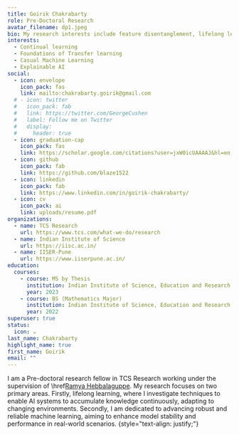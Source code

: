 ```yaml
---
title: Goirik Chakrabarty
role: Pre-Doctoral Research
avatar_filename: dp1.jpeg
bio: My research interests include feature disentanglement, lifelong learning and explainability.
interests:
  - Continual learning
  - Foundations of Transfer learning
  - Casual Machine Learning
  - Explainable AI
social:
  - icon: envelope
    icon_pack: fas
    link: mailto:chakrabarty.goirik@gmail.com
  # - icon: twitter
  #   icon_pack: fab
  #   link: https://twitter.com/GeorgeCushen
  #   label: Follow me on Twitter
  #   display:
  #     header: true
  - icon: graduation-cap
    icon_pack: fas
    link: https://scholar.google.com/citations?user=jxW0icUAAAAJ&hl=en
  - icon: github
    icon_pack: fab
    link: https://github.com/blaze1522
  - icon: linkedin
    icon_pack: fab
    link: https://www.linkedin.com/in/goirik-chakrabarty/
  - icon: cv
    icon_pack: ai
    link: uploads/resume.pdf
organizations:
  - name: TCS Research
    url: https://www.tcs.com/what-we-do/research
  - name: Indian Institute of Science
    url: https://iisc.ac.in/
  - name: IISER-Pune
    url: https://www.iiserpune.ac.in/
education:
  courses:
    - course: MS by Thesis
      institution: Indian Institute of Science, Education and Research (IISER), Pune
      year: 2023
    - course: BS (Mathematics Major)
      institution: Indian Institute of Science, Education and Research (IISER), Pune
      year: 2022
superuser: true
status:
  icon: ☕️
last_name: Chakrabarty
highlight_name: true
first_name: Goirik
email: ""
---
```


I am a Pre-doctoral research fellow in TCS Research working under the supervision of \href[Ramya Hebbalaguppe](https://rhebbalaguppe.github.io/). My research focuses on two primary areas. Firstly, lifelong learning, where I investigate techniques to enable AI systems to accumulate knowledge continuously, adapting to changing environments. Secondly, I am dedicated to advancing robust and reliable machine learning, aiming to enhance model stability and performance in real-world scenarios.
{style="text-align: justify;"}
